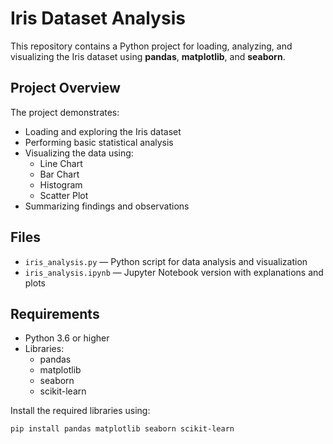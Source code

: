 # Iris Dataset Analysis

This repository contains a Python project for loading, analyzing, and visualizing the Iris dataset using **pandas**, **matplotlib**, and **seaborn**.

## Project Overview

The project demonstrates:
- Loading and exploring the Iris dataset
- Performing basic statistical analysis
- Visualizing the data using:
  - Line Chart
  - Bar Chart
  - Histogram
  - Scatter Plot
- Summarizing findings and observations

## Files

- `iris_analysis.py` — Python script for data analysis and visualization  
- `iris_analysis.ipynb` — Jupyter Notebook version with explanations and plots  

## Requirements

- Python 3.6 or higher
- Libraries:
  - pandas
  - matplotlib
  - seaborn
  - scikit-learn

Install the required libraries using:

```bash
pip install pandas matplotlib seaborn scikit-learn
